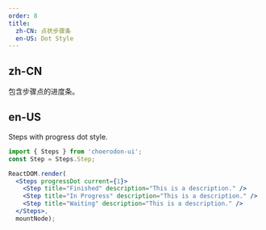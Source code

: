 ```yaml
---
order: 8
title:
  zh-CN: 点状步骤条
  en-US: Dot Style
---
```


## zh-CN

包含步骤点的进度条。

## en-US

Steps with progress dot style.

````jsx
import { Steps } from 'choerodon-ui';
const Step = Steps.Step;

ReactDOM.render(
  <Steps progressDot current={1}>
    <Step title="Finished" description="This is a description." />
    <Step title="In Progress" description="This is a description." />
    <Step title="Waiting" description="This is a description." />
  </Steps>,
  mountNode);
````
